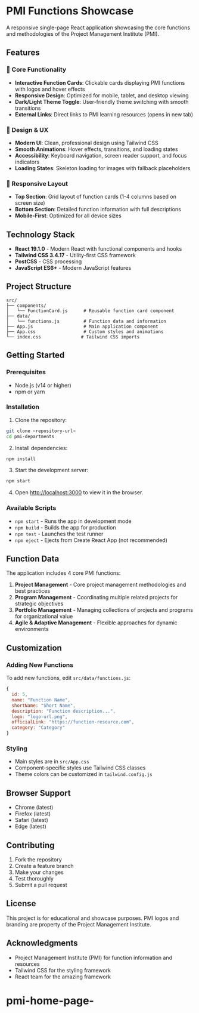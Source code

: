 # PMI Functions Showcase

A responsive single-page React application showcasing the core functions and methodologies of the Project Management Institute (PMI).

## Features

### 🎯 Core Functionality
- **Interactive Function Cards**: Clickable cards displaying PMI functions with logos and hover effects
- **Responsive Design**: Optimized for mobile, tablet, and desktop viewing
- **Dark/Light Theme Toggle**: User-friendly theme switching with smooth transitions
- **External Links**: Direct links to PMI learning resources (opens in new tab)

### 🎨 Design & UX
- **Modern UI**: Clean, professional design using Tailwind CSS
- **Smooth Animations**: Hover effects, transitions, and loading states
- **Accessibility**: Keyboard navigation, screen reader support, and focus indicators
- **Loading States**: Skeleton loading for images with fallback placeholders

### 📱 Responsive Layout
- **Top Section**: Grid layout of function cards (1-4 columns based on screen size)
- **Bottom Section**: Detailed function information with full descriptions
- **Mobile-First**: Optimized for all device sizes

## Technology Stack

- **React 19.1.0** - Modern React with functional components and hooks
- **Tailwind CSS 3.4.17** - Utility-first CSS framework
- **PostCSS** - CSS processing
- **JavaScript ES6+** - Modern JavaScript features

## Project Structure

```
src/
├── components/
│   └── FunctionCard.js      # Reusable function card component
├── data/
│   └── functions.js         # Function data and information
├── App.js                   # Main application component
├── App.css                  # Custom styles and animations
└── index.css               # Tailwind CSS imports
```

## Getting Started

### Prerequisites
- Node.js (v14 or higher)
- npm or yarn

### Installation

1. Clone the repository:
```bash
git clone <repository-url>
cd pmi-departments
```

2. Install dependencies:
```bash
npm install
```

3. Start the development server:
```bash
npm start
```

4. Open [http://localhost:3000](http://localhost:3000) to view it in the browser.

### Available Scripts

- `npm start` - Runs the app in development mode
- `npm build` - Builds the app for production
- `npm test` - Launches the test runner
- `npm eject` - Ejects from Create React App (not recommended)

## Function Data

The application includes 4 core PMI functions:

1. **Project Management** - Core project management methodologies and best practices
2. **Program Management** - Coordinating multiple related projects for strategic objectives
3. **Portfolio Management** - Managing collections of projects and programs for organizational value
4. **Agile & Adaptive Management** - Flexible approaches for dynamic environments

## Customization

### Adding New Functions
To add new functions, edit `src/data/functions.js`:

```javascript
{
  id: 5,
  name: "Function Name",
  shortName: "Short Name",
  description: "Function description...",
  logo: "logo-url.png",
  officialLink: "https://function-resource.com",
  category: "Category"
}
```

### Styling
- Main styles are in `src/App.css`
- Component-specific styles use Tailwind CSS classes
- Theme colors can be customized in `tailwind.config.js`

## Browser Support

- Chrome (latest)
- Firefox (latest)
- Safari (latest)
- Edge (latest)

## Contributing

1. Fork the repository
2. Create a feature branch
3. Make your changes
4. Test thoroughly
5. Submit a pull request

## License

This project is for educational and showcase purposes. PMI logos and branding are property of the Project Management Institute.

## Acknowledgments

- Project Management Institute (PMI) for function information and resources
- Tailwind CSS for the styling framework
- React team for the amazing framework
# pmi-home-page-
